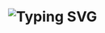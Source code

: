 <h1 align="center">
  <img
    src="https://readme-typing-svg.demolab.com/?font=Poppins&weight=600&size=38&duration=1500&pause=700&color=8B5CF6&center=true&vCenter=true&width=700&height=80&lines=Hi+there!+%F0%9F%91%8B;I'm+Manish+Bayad;Frontend+Developer;Crafting+responsive+websites;Modern+web+experiences;User-friendly+interfaces"
    alt="Typing SVG"
  />
</h1>
